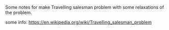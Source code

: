 Some notes for make Travelling salesman problem with some relaxations of the problem.


some info:
https://en.wikipedia.org/wiki/Travelling_salesman_problem
